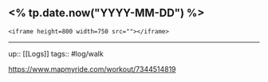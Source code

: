 ## <% tp.date.now("YYYY-MM-DD") %>


`<iframe height=800 width=750 src=""></iframe>`

---

up:: [[Logs]]
tags:: #log/walk 

https://www.mapmyride.com/workout/7344514819